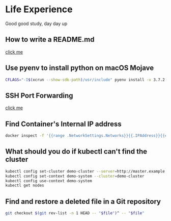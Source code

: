 # Life Experience
Good good study, day day up

## How to write a README.md

[click me](https://help.github.com/en/articles/basic-writing-and-formatting-syntax)

## Use pyenv to install python on macOS Mojave

```bash
CFLAGS="-I$(xcrun --show-sdk-path)/usr/include" pyenv install -v 3.7.2
```

## SSH Port Forwarding

[click me](https://unix.stackexchange.com/questions/115897/whats-ssh-port-forwarding-and-whats-the-difference-between-ssh-local-and-remot)

## Find Container's Internal IP address

```bash
docker inspect -f '{{range .NetworkSettings.Networks}}{{.IPAddress}}{{end}}' ${CONTAINER_ID}
```

## What should you do if kubectl can't find the cluster

```bash
kubectl config set-cluster demo-cluster --server=http://master.example.com:8080
kubectl config set-context demo-system --cluster=demo-cluster
kubectl config use-context demo-system
kubectl get nodes
```

## Find and restore a deleted file in a Git repository

```bash
git checkout $(git rev-list -n 1 HEAD -- "$file")^ -- "$file"
```